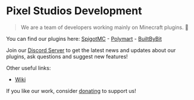 # Pixel Studios Development
> We are a team of developers working mainly on Minecraft plugins. 🧊

You can find our plugins here: [SpigotMC](https://www.spigotmc.org/resources/authors/1173446/) - [Polymart](https://polymart.org/u/8600) - [BuiltByBit](https://builtbybit.com/members/314827/)

Join our [Discord Server](https://discord.gg/ehjkwp5Fn4) to get the latest news and updates about our plugins, ask questions and suggest new features!

Other useful links:
- [Wiki](https://cubecrafter.github.io)

If you like our work, consider [donating](https://bit.ly/3NkPD7k) to support us!
